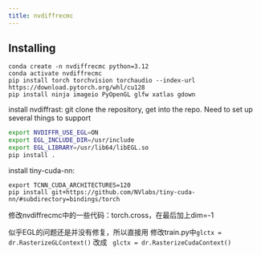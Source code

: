 ```yaml
---
title: nvdiffrecmc
---
```


## Installing
```
conda create -n nvdiffrecmc python=3.12
conda activate nvdiffrecmc
pip install torch torchvision torchaudio --index-url https://download.pytorch.org/whl/cu128
pip install ninja imageio PyOpenGL glfw xatlas gdown
```
install nvdiffrast: 
git clone the repository, get into the repo. 
Need to set up several things to support 
```bash
export NVDIFFR_USE_EGL=ON
export EGL_INCLUDE_DIR=/usr/include
export EGL_LIBRARY=/usr/lib64/libEGL.so
pip install .
```

install tiny-cuda-nn:
```
export TCNN_CUDA_ARCHITECTURES=120
pip install git+https://github.com/NVlabs/tiny-cuda-nn/#subdirectory=bindings/torch
```
修改nvdiffrecmc中的一些代码：torch.cross，在最后加上dim=-1

似乎EGL的问题还是并没有修复，所以直接用
修改train.py中`glctx = dr.RasterizeGLContext()` 改成 `￼glctx = dr.RasterizeCudaContext()`


```

```